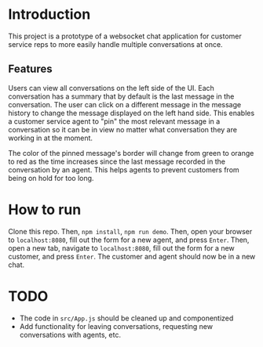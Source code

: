 # Introduction

This project is a prototype of a websocket chat application for customer service reps to more easily handle multiple conversations at once.

## Features

Users can view all conversations on the left side of the UI. Each conversation has a summary that by default is the last message in the conversation. The user can click on a different message in the message history to change the message displayed on the left hand side. This enables a customer service agent to "pin" the most relevant message in a conversation so it can be in view no matter what conversation they are working in at the moment.

The color of the pinned message's border will change from green to orange to red as the time increases since the last message recorded in the conversation by an agent. This helps agents to prevent customers from being on hold for too long.

# How to run

Clone this repo. Then, `npm install`, `npm run demo`. Then, open your browser to `localhost:8080`, fill out the form for a new agent, and press `Enter`. Then, open a new tab, navigate to `localhost:8080`, fill out the form for a new customer, and press `Enter`. The customer and agent should now be in a new chat.

# TODO

- The code in `src/App.js` should be cleaned up and componentized
- Add functionality for leaving conversations, requesting new conversations with agents, etc.

